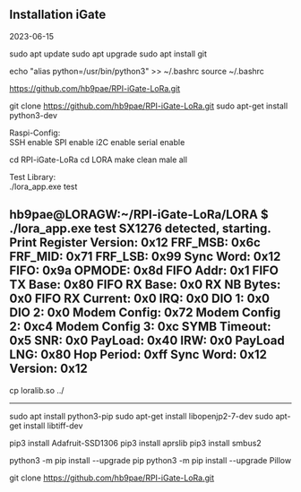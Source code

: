 Installation iGate 
------------------

2023-06-15


sudo apt update
sudo apt upgrade 
sudo apt install git

echo "alias python=/usr/bin/python3" >> ~/.bashrc
source ~/.bashrc

https://github.com/hb9pae/RPI-iGate-LoRa.git

git clone https://github.com/hb9pae/RPI-iGate-LoRa.git
sudo apt-get install python3-dev 

Raspi-Config:	
	SSH enable
	SPI enable
	i2C enable
	serial enable

	
cd RPI-iGate-LoRa
cd LORA
	make clean
	male all

	
Test Library:	
./lora_app.exe test

hb9pae@LORAGW:~/RPI-iGate-LoRa/LORA $ ./lora_app.exe test
SX1276 detected, starting.
Print Register 
Version: 0x12
FRF_MSB: 0x6c
FRF_MID: 0x71
FRF_LSB: 0x99
Sync Word: 0x12
FIFO: 0x9a
OPMODE: 0x8d
FIFO Addr: 0x1
FIFO TX Base: 0x80
FIFO RX Base: 0x0
RX NB Bytes: 0x0
FIFO RX Current: 0x0
IRQ: 0x0
DIO 1: 0x0
DIO 2: 0x0
Modem Config: 0x72
Modem Config 2: 0xc4
Modem Config 3: 0xc
SYMB Timeout: 0x5
SNR: 0x0
PayLoad: 0x40
IRW: 0x0
PayLoad LNG: 0x80
Hop Period: 0xff
Sync Word: 0x12
Version: 0x12
-------------

cp loralib.so ../

-------------

sudo apt install python3-pip
sudo apt-get install libopenjp2-7-dev 
sudo apt-get install libtiff-dev


pip3 install Adafruit-SSD1306
pip3 install aprslib
pip3 install smbus2


python3 -m pip install --upgrade pip
python3 -m pip install --upgrade Pillow




git clone https://github.com/hb9pae/RPI-iGate-LoRa.git


